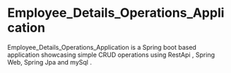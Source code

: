 # Employee_Details_Operations_Application
Employee_Details_Operations_Application is a Spring boot based application showcasing simple CRUD operations using RestApi , Spring Web, Spring Jpa and mySql .

